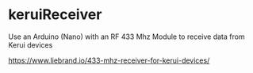 # keruiReceiver
Use an Arduino (Nano) with an RF 433 Mhz Module to receive data from Kerui devices

https://www.liebrand.io/433-mhz-receiver-for-kerui-devices/
